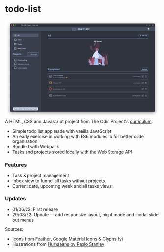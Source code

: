 # todo-list
![Site preview](./site-preview.png)
A HTML, CSS and Javascript project from The Odin Project's [curriculum](https://www.theodinproject.com/lessons/node-path-javascript-todo-list). 
* Simple todo list app made with vanilla JavaScript
* An early exercise in working with ES6 modules to for better code organisation
* Bundled with Webpack
* Tasks and projects stored locally with the Web Storage API

### Features
* Task & project management
* Inbox view to funnel all tasks without projects
* Current date, upcoming week and all tasks views
### Updates

* 01/06/22: First release
* 29/08/22: Update — add responsive layout, night mode and modal slide out menus

Sources:
* Icons from [Feather](https://feathericons.com/), [Google Material Icons](https://fonts.google.com/icons?icon.set=Material+Icons) & [Glyphs.fyi](https://glyphs.fyi/)
* Illustrations from [Humaaans by Pablo Stanley](https://www.humaaans.com/)